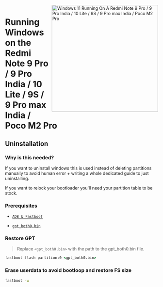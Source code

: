 <img align="right" src="https://github.com/woa-miatoll/Port-Windows-11-Redmi-Note-9-Pro/blob/main/Miatoll.png" width="350" alt="Windows 11 Running On A Redmi Note 9 Pro / 9 Pro India / 10 Lite / 9S / 9 Pro max India / Poco M2 Pro">


# Running Windows on the Redmi Note 9 Pro / 9 Pro India / 10 Lite / 9S / 9 Pro max India / Poco M2 Pro

## Uninstallation

### Why is this needed?

If you want to uninstall windows this is used instead of deleting partitions manually to avoid human error + writing a whole dedicated guide to just uninstalling.

If you want to relock your bootloader you'll need your partition table to be stock.

### Prerequisites
- [```ADB & Fastboot```](https://developer.android.com/studio/releases/platform-tools)

- [```gpt_both0.bin```](https://github.com/woa-miatoll/Port-Windows-11-Redmi-Note-9-Pro/releases/tag/Binaries)

### Restore GPT
> Replace ```<gpt_both0.bin>``` with the path to the gpt_both0.bin file.

```cmd
fastboot flash partition:0 <gpt_both0.bin>
```

### Erase userdata to avoid bootloop and restore FS size
```cmd
fastboot -w
```
